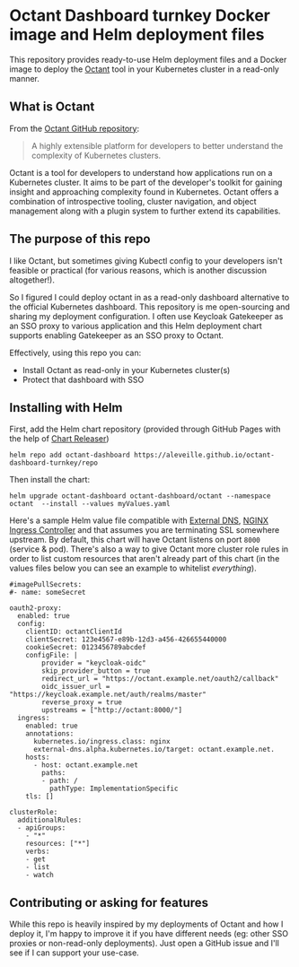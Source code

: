 # Octant Dashboard turnkey Docker image and Helm deployment files

This repository provides ready-to-use Helm deployment files and a Docker image
to deploy the [Octant](https://octant.dev/) tool in your Kubernetes cluster in
a read-only manner.

## What is Octant

From the [Octant GitHub repository](https://github.com/vmware-tanzu/octant):

> A highly extensible platform for developers to better understand the complexity of Kubernetes clusters.

Octant is a tool for developers to understand how applications run on a Kubernetes cluster. It aims to be part of the developer's toolkit for gaining insight and approaching complexity found in Kubernetes. Octant offers a combination of introspective tooling, cluster navigation, and object management along with a plugin system to further extend its capabilities.

## The purpose of this repo

I like Octant, but sometimes giving Kubectl config to your developers isn't
feasible or practical (for various reasons, which is another discussion
altogether!).

So I figured I could deploy octant in as a read-only dashboard alternative to
the official Kubernetes dashboard. This repository is me open-sourcing and
sharing my deployment configuration. I often use Keycloak Gatekeeper as an SSO
proxy to various application and this Helm deployment chart supports enabling
Gatekeeper as an SSO proxy to Octant.

Effectively, using this repo you can:
* Install Octant as read-only in your Kubernetes cluster(s)
* Protect that dashboard with SSO

## Installing with Helm

First, add the Helm chart repository (provided through GitHub Pages with the help of [Chart Releaser](https://github.com/helm/chart-releaser))

```
helm repo add octant-dashboard https://aleveille.github.io/octant-dashboard-turnkey/repo
```

Then install the chart:

```
helm upgrade octant-dashboard octant-dashboard/octant --namespace octant  --install --values myValues.yaml
```

Here's a sample Helm value file compatible with [External DNS](https://github.com/kubernetes-sigs/external-dns), [NGINX Ingress Controller](https://kubernetes.github.io/ingress-nginx/)
and that assumes you are terminating SSL somewhere upstream. By default, this chart will have Octant listens on port `8000` (service & pod). There's also a way to give Octant more cluster role rules in order to list custom resources that aren't
already part of this chart (in the values files below you can see an example to whitelist *everything*).

```
#imagePullSecrets:
#- name: someSecret

oauth2-proxy:
  enabled: true
  config:
    clientID: octantClientId
    clientSecret: 123e4567-e89b-12d3-a456-426655440000
    cookieSecret: 0123456789abcdef
    configFile: |
        provider = "keycloak-oidc"
        skip_provider_button = true
        redirect_url = "https://octant.example.net/oauth2/callback"
        oidc_issuer_url = "https://keycloak.example.net/auth/realms/master"
        reverse_proxy = true
        upstreams = ["http://octant:8000/"]
  ingress:
    enabled: true
    annotations:
      kubernetes.io/ingress.class: nginx
      external-dns.alpha.kubernetes.io/target: octant.example.net.
    hosts:
      - host: octant.example.net
        paths:
        - path: /
          pathType: ImplementationSpecific
    tls: []

clusterRole:
  additionalRules:
  - apiGroups:
    - "*"
    resources: ["*"]
    verbs:
    - get
    - list
    - watch
```


## Contributing or asking for features

While this repo is heavily inspired by my deployments of Octant and how I deploy
it, I'm happy to improve it if you have different needs (eg: other SSO proxies
or non-read-only deployments). Just open a GitHub issue and I'll see if I can
support your use-case.
